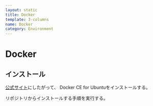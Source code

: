 ```yaml
---
layout: static
title: Docker
template: 3-columns
name: Docker
category: Environment
---
```


# Docker

## インストール

[公式サイト](https://docs.docker.com/install/linux/docker-ce/ubuntu/)にしたがって、
Docker CE for Ubuntuをインストールする。

リポジトリからインストールする手順を実行する。
